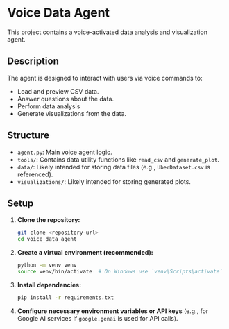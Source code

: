 # Voice Data Agent

This project contains a voice-activated data analysis and visualization agent.

## Description

The agent is designed to interact with users via voice commands to:
- Load and preview CSV data.
- Answer questions about the data.
- Perform data analysis 
- Generate visualizations from the data.

## Structure

- `agent.py`: Main voice agent logic.
- `tools/`: Contains data utility functions like `read_csv` and `generate_plot`.
- `data/`: Likely intended for storing data files (e.g., `UberDataset.csv` is referenced).
- `visualizations/`: Likely intended for storing generated plots.

## Setup

1.  **Clone the repository:**
    ```bash
    git clone <repository-url>
    cd voice_data_agent
    ```

2.  **Create a virtual environment (recommended):**
    ```bash
    python -m venv venv
    source venv/bin/activate  # On Windows use `venv\Scripts\activate`
    ```

3.  **Install dependencies:**
    ```bash
    pip install -r requirements.txt
    ```

4.  **Configure necessary environment variables or API keys** (e.g., for Google AI services if `google.genai` is used for API calls).
